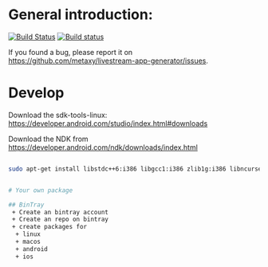 
General introduction:
====================

[![Build Status](https://travis-ci.org/metaxy/livestream-app-generator.svg?branch=master)](https://travis-ci.org/metaxy/livestream-app-generator)
[![Build status](https://ci.appveyor.com/api/projects/status/md4kotpr8ngiev5o?svg=true)](https://ci.appveyor.com/project/metaxy/livestream-app-generator)


If you found a bug, please report it on <https://github.com/metaxy/livestream-app-generator/issues>.


# Develop
Download the sdk-tools-linux: https://developer.android.com/studio/index.html#downloads

Download the NDK from https://developer.android.com/ndk/downloads/index.html

```bash

sudo apt-get install libstdc++6:i386 libgcc1:i386 zlib1g:i386 libncurses5:i386


# Your own package

## BinTray
 + Create an bintray account
 + Create an repo on bintray
 + create packages for
  + linux
  + macos
  + android
  + ios
  
